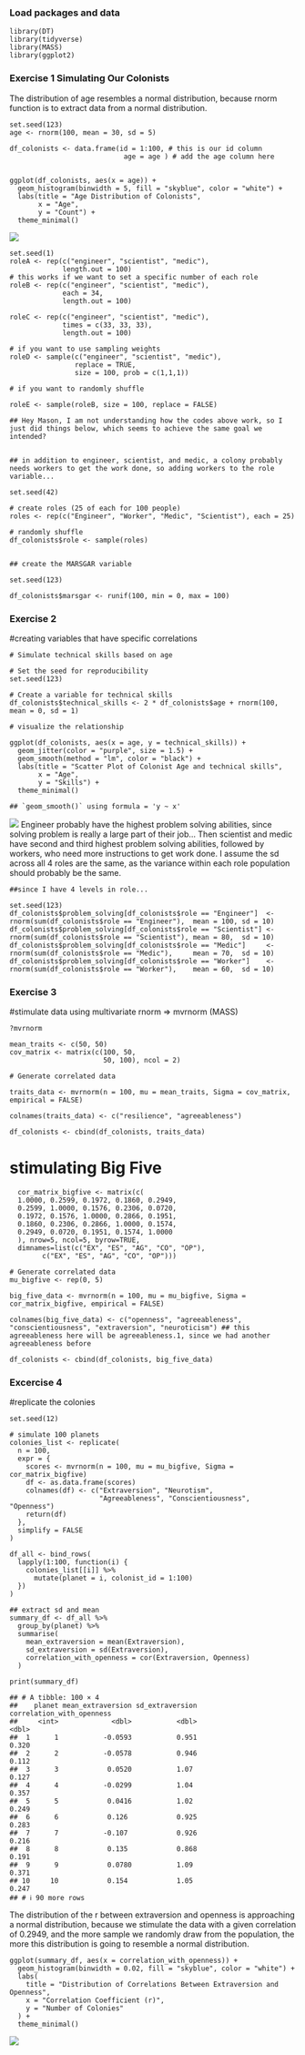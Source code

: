 ### Load packages and data

    library(DT)
    library(tidyverse) 
    library(MASS)
    library(ggplot2)

### Exercise 1 Simulating Our Colonists

The distribution of age resembles a normal distribution, because rnorm
function is to extract data from a normal distribution.

    set.seed(123)
    age <- rnorm(100, mean = 30, sd = 5)

    df_colonists <- data.frame(id = 1:100, # this is our id column
                                age = age ) # add the age column here


    ggplot(df_colonists, aes(x = age)) +
      geom_histogram(binwidth = 5, fill = "skyblue", color = "white") +
      labs(title = "Age Distribution of Colonists",
           x = "Age",
           y = "Count") +
      theme_minimal()

![](lab-13_files/figure-markdown_strict/unnamed-chunk-1-1.png)

    set.seed(1)
    roleA <- rep(c("engineer", "scientist", "medic"), 
                 length.out = 100)
    # this works if we want to set a specific number of each role
    roleB <- rep(c("engineer", "scientist", "medic"), 
                 each = 34, 
                 length.out = 100)

    roleC <- rep(c("engineer", "scientist", "medic"), 
                 times = c(33, 33, 33), 
                 length.out = 100)
                 
    # if you want to use sampling weights
    roleD <- sample(c("engineer", "scientist", "medic"), 
                    replace = TRUE, 
                    size = 100, prob = c(1,1,1))

    # if you want to randomly shuffle

    roleE <- sample(roleB, size = 100, replace = FALSE)

    ## Hey Mason, I am not understanding how the codes above work, so I just did things below, which seems to achieve the same goal we intended?


    ## in addition to engineer, scientist, and medic, a colony probably needs workers to get the work done, so adding workers to the role variable...

    set.seed(42)

    # create roles (25 of each for 100 people)
    roles <- rep(c("Engineer", "Worker", "Medic", "Scientist"), each = 25)

    # randomly shuffle
    df_colonists$role <- sample(roles)


    ## create the MARSGAR variable

    set.seed(123)

    df_colonists$marsgar <- runif(100, min = 0, max = 100)

### Exercise 2

\#creating variables that have specific correlations

    # Simulate technical skills based on age

    # Set the seed for reproducibility
    set.seed(123)

    # Create a variable for technical skills
    df_colonists$technical_skills <- 2 * df_colonists$age + rnorm(100, mean = 0, sd = 1)

    # visualize the relationship

    ggplot(df_colonists, aes(x = age, y = technical_skills)) +
      geom_jitter(color = "purple", size = 1.5) +
      geom_smooth(method = "lm", color = "black") +
      labs(title = "Scatter Plot of Colonist Age and technical skills",
           x = "Age",
           y = "Skills") +
      theme_minimal()

    ## `geom_smooth()` using formula = 'y ~ x'

![](lab-13_files/figure-markdown_strict/unnamed-chunk-3-1.png) Engineer
probably have the highest problem solving abilities, since solving
problem is really a large part of their job… Then scientist and medic
have second and third highest problem solving abilities, followed by
workers, who need more instructions to get work done. I assume the sd
across all 4 roles are the same, as the variance within each role
population should probably be the same.

    ##since I have 4 levels in role...

    set.seed(123)
    df_colonists$problem_solving[df_colonists$role == "Engineer"]  <- rnorm(sum(df_colonists$role == "Engineer"),  mean = 100, sd = 10)
    df_colonists$problem_solving[df_colonists$role == "Scientist"] <- rnorm(sum(df_colonists$role == "Scientist"), mean = 80,  sd = 10)
    df_colonists$problem_solving[df_colonists$role == "Medic"]     <- rnorm(sum(df_colonists$role == "Medic"),     mean = 70,  sd = 10)
    df_colonists$problem_solving[df_colonists$role == "Worker"]    <- rnorm(sum(df_colonists$role == "Worker"),    mean = 60,  sd = 10)

### Exercise 3

\#stimulate data using multivariate rnorm =&gt; mvrnorm (MASS)

    ?mvrnorm

    mean_traits <- c(50, 50)
    cov_matrix <- matrix(c(100, 50, 
                           50, 100), ncol = 2)

    # Generate correlated data

    traits_data <- mvrnorm(n = 100, mu = mean_traits, Sigma = cov_matrix, empirical = FALSE)

    colnames(traits_data) <- c("resilience", "agreeableness")

    df_colonists <- cbind(df_colonists, traits_data)

# stimulating Big Five

      cor_matrix_bigfive <- matrix(c(
      1.0000, 0.2599, 0.1972, 0.1860, 0.2949,
      0.2599, 1.0000, 0.1576, 0.2306, 0.0720,
      0.1972, 0.1576, 1.0000, 0.2866, 0.1951,
      0.1860, 0.2306, 0.2866, 1.0000, 0.1574,
      0.2949, 0.0720, 0.1951, 0.1574, 1.0000
      ), nrow=5, ncol=5, byrow=TRUE,
      dimnames=list(c("EX", "ES", "AG", "CO", "OP"), 
            c("EX", "ES", "AG", "CO", "OP")))

    # Generate correlated data
    mu_bigfive <- rep(0, 5)

    big_five_data <- mvrnorm(n = 100, mu = mu_bigfive, Sigma = cor_matrix_bigfive, empirical = FALSE)

    colnames(big_five_data) <- c("openness", "agreeableness", "conscientiousness", "extraversion", "neuroticism") ## this agreeableness here will be agreeableness.1, since we had another agreeableness before

    df_colonists <- cbind(df_colonists, big_five_data)

### Excercise 4

\#replicate the colonies

    set.seed(12)

    # simulate 100 planets
    colonies_list <- replicate(
      n = 100,
      expr = {
        scores <- mvrnorm(n = 100, mu = mu_bigfive, Sigma = cor_matrix_bigfive)
        df <- as.data.frame(scores)
        colnames(df) <- c("Extraversion", "Neurotism", 
                          "Agreeableness", "Conscientiousness", "Openness")
        return(df)
      },
      simplify = FALSE
    )

    df_all <- bind_rows(
      lapply(1:100, function(i) {
        colonies_list[[i]] %>%
          mutate(planet = i, colonist_id = 1:100)
      })
    )

    ## extract sd and mean
    summary_df <- df_all %>%
      group_by(planet) %>%
      summarise(
        mean_extraversion = mean(Extraversion),
        sd_extraversion = sd(Extraversion),
        correlation_with_openness = cor(Extraversion, Openness)
      )

    print(summary_df)

    ## # A tibble: 100 × 4
    ##    planet mean_extraversion sd_extraversion correlation_with_openness
    ##     <int>             <dbl>           <dbl>                     <dbl>
    ##  1      1           -0.0593           0.951                     0.320
    ##  2      2           -0.0578           0.946                     0.112
    ##  3      3            0.0520           1.07                      0.127
    ##  4      4           -0.0299           1.04                      0.357
    ##  5      5            0.0416           1.02                      0.249
    ##  6      6            0.126            0.925                     0.283
    ##  7      7           -0.107            0.926                     0.216
    ##  8      8            0.135            0.868                     0.191
    ##  9      9            0.0780           1.09                      0.371
    ## 10     10            0.154            1.05                      0.247
    ## # ℹ 90 more rows

The distribution of the r between extraversion and openness is
approaching a normal distribution, because we stimulate the data with a
given correlation of 0.2949, and the more sample we randomly draw from
the population, the more this distribution is going to resemble a normal
distribution.

    ggplot(summary_df, aes(x = correlation_with_openness)) +
      geom_histogram(binwidth = 0.02, fill = "skyblue", color = "white") +
      labs(
        title = "Distribution of Correlations Between Extraversion and Openness",
        x = "Correlation Coefficient (r)",
        y = "Number of Colonies"
      ) +
      theme_minimal()

![](lab-13_files/figure-markdown_strict/unnamed-chunk-8-1.png)
